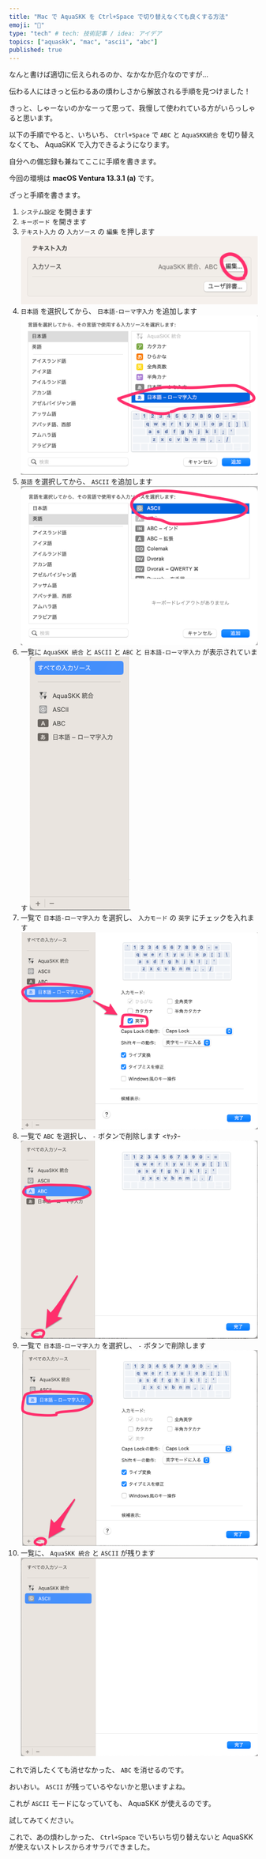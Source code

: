 ```yaml
---
title: "Mac で AquaSKK を Ctrl+Space で切り替えなくても良くする方法"
emoji: "🐥"
type: "tech" # tech: 技術記事 / idea: アイデア
topics: ["aquaskk", "mac", "ascii", "abc"]
published: true
---
```


なんと書けば適切に伝えられるのか、なかなか厄介なのですが…

伝わる人にはきっと伝わるあの煩わしさから解放される手順を見つけました！

きっと、しゃーないのかなーって思って、我慢して使われている方がいらっしゃると思います。

以下の手順でやると、いちいち、 `Ctrl+Space` で `ABC` と `AquaSKK統合` を切り替えなくても、 AquaSKK で入力できるようになります。

自分への備忘録も兼ねてここに手順を書きます。

今回の環境は **macOS Ventura 13.3.1 (a)** です。

ざっと手順を書きます。

1. `システム設定` を開きます
2. `キーボード` を開きます
3. `テキスト入力` の `入力ソース` の `編集` を押します
    ![](/images/78798db6472bf4/01.png)
4. `日本語` を選択してから、 `日本語-ローマ字入力` を追加します
    ![](/images/78798db6472bf4/02.png)
5. `英語` を選択してから、 `ASCII` を追加します
    ![](/images/78798db6472bf4/03.png)
6. 一覧に `AquaSKK 統合` と `ASCII` と `ABC` と `日本語-ローマ字入力` が表示されています
    ![](/images/78798db6472bf4/04.png)
7. 一覧で `日本語-ローマ字入力` を選択し、 `入力モード` の `英字` にチェックを入れます
    ![](/images/78798db6472bf4/05.png)
8. 一覧で `ABC` を選択し、 `-` ボタンで削除します <ﾔｯﾀｰ
    ![](/images/78798db6472bf4/06.png)
9. 一覧で `日本語-ローマ字入力` を選択し、 `-` ボタンで削除します
    ![](/images/78798db6472bf4/07.png)
10. 一覧に、 `AquaSKK 統合` と `ASCII` が残ります
    ![](/images/78798db6472bf4/08.png)

これで消したくても消せなかった、 `ABC` を消せるのです。

おいおい。 `ASCII` が残っているやないかと思いますよね。

これが `ASCII` モードになっていても、 AquaSKK が使えるのです。

試してみてください。

これで、あの煩わしかった、 `Ctrl+Space` でいちいち切り替えないと AquaSKK が使えないストレスからオサラバできました。

